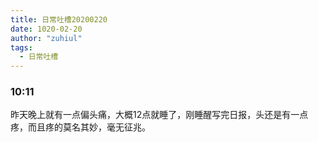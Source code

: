 ```yaml
---
title: 日常吐槽20200220
date: 1020-02-20
author: "zuhiul"
tags:
  - 日常吐槽
---
```


### 10:11 

昨天晚上就有一点偏头痛，大概12点就睡了，刚睡醒写完日报，头还是有一点疼，而且疼的莫名其妙，毫无征兆。
